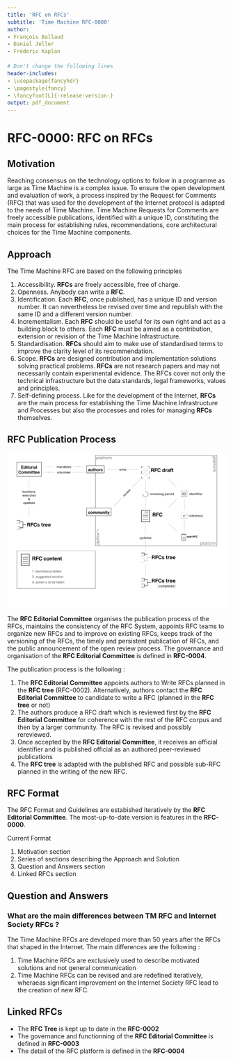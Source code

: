 ```yaml
---
title: 'RFC on RFCs'
subtitle: 'Time Machine RFC-0000'
author:
- François Ballaud
- Daniel Jeller
- Fréderic Kaplan

# Don't change the following lines
header-includes:
- \usepackage{fancyhdr}
- \pagestyle{fancy}
- \fancyfoot[L]{-release-version-}
output: pdf_document
---
```


# RFC-0000: RFC on RFCs

## Motivation

Reaching consensus on the technology options to follow in a programme as large as Time Machine is a complex issue. To ensure the open development and evaluation of work, a process inspired by the Request for Comments (RFC) that was used for the development of the Internet protocol is adapted to the needs of Time Machine. Time Machine Requests for Comments are freely accessible publications, identified with a unique ID, constituting the main process for establishing rules, recommendations, core architectural choices for the Time Machine components.

## Approach

The Time Machine RFC are based on the following principles 

1. Accessibility.  **RFCs** are freely accessible, free of charge. 
2. Openness. Anybody can write a **RFC**.
3. Identification.  Each **RFC**, once published, has a unique ID and version number. It can nevertheless be revised over time and republish with the same ID and a different version number. 
4. Incrementalism.  Each **RFC** should be useful for its own right and act as a building block to others. Each **RFC** must be aimed as a contribution, extension or revision of the Time Machine Infrastructure. 
5. Standardisation. **RFCs** should aim to make use of standardised terms to improve the clarity level of its recommendation. 
6. Scope. **RFCs** are designed contribution and implementation solutions solving practical problems. **RFCs** are not research papers and may not necessarily contain experimental evidence. The RFCs cover not only the technical infrastructure but the data standards, legal frameworks, values and principles. 
7. Self-defining process. Like for the development of the Internet, **RFCs** are the main process for establishing the Time Machine Infrastructure and Processes  but also the processes and roles for managing **RFCs** themselves.

## RFC Publication Process

![75 % center](rfc_process.jpg)

The **RFC Editorial Committee** organises the publication process of the RFCs, maintains the consistency of the RFC System, appoints RFC teams to organize new RFCs and to improve on existing RFCs, keeps track of the versioning of the RFCs, the timely and persistent publication of RFCs, and the public announcement of the open review process. The governance and organisation of the **RFC Editorial Committee** is defined in **RFC-0004**. 

The publication process is the following : 

1. The **RFC Editorial Committee** appoints authors to Write RFCs planned in the **RFC tree** (RFC-0002). Alternatively, authors contact the **RFC Editorial Committee** to candidate to write a RFC (planned in the **RFC tree**  or not)
2. The authors produce a RFC draft which is reviewed first by the **RFC Editorial Committee**  for coherence with the rest of the RFC corpus and then by a larger community. The RFC is revised and possibly rereviewed. 
3. Once accepted by the **RFC Editorial Committee**, it receives an official identifier and is published official as an authored peer-reviewed publications 
4. The **RFC tree** is adapted with the published RFC and possible sub-RFC planned in the writing of the new RFC.

## RFC Format

The RFC Format and Guidelines are estabished iteratively by the **RFC Editorial Committee**. The most-up-to-date version is features in the **RFC-0000**.

Current Format

1. Motivation section
2. Series of sections describing the Approach and Solution 
3. Question and Answers section
4. Linked RFCs section

## Question and Answers 

### What are the main differences between TM RFC and Internet Society RFCs ?

The Time Machine RFCs are developed more than 50 years after the RFCs that shaped in the Internet. The main differences are the following :

1. Time Machine RFCs are exclusively used to describe motivated solutions and not general communication
2. Time Machine RFCs can be revised and are redefined iteratively, wheraeas significant improvement on the Internet Society RFC lead to the creation of new RFC. 

## Linked RFCs

* The **RFC Tree** is kept up to date in the **RFC-0002**
* The governance and functionning of the **RFC Editorial Committee** is defined in **RFC-0003**
* The detail of the RFC platform is defined in the **RFC-0004**
